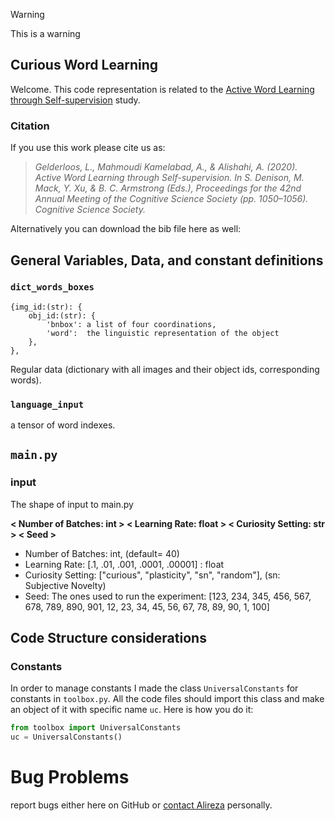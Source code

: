 
>[!WARNING]
>This is a warning

## Curious Word Learning

Welcome. This code representation is related to the [Active Word Learning through Self-supervision](https://ali.mk/publications/active-learning/) study.

### Citation
If you use this work please cite us as:

  >_Gelderloos, L., Mahmoudi Kamelabad, A., & Alishahi, A. (2020). Active Word Learning through Self-supervision. In S. Denison, M. Mack, Y. Xu, & B. C. Armstrong (Eds.), Proceedings for the 42nd Annual Meeting of the Cognitive Science Society (pp. 1050–1056). Cognitive Science Society._

Alternatively you can download the bib file here as well:



## General Variables, Data, and constant definitions

### `dict_words_boxes`
```
{img_id:(str): {
    obj_id:(str): {
        'bnbox': a list of four coordinations,
        'word':  the linguistic representation of the object
    },
},
```

Regular data (dictionary with all images and their object ids, corresponding words).

### `language_input`

a tensor of word indexes.
## `main.py`
### input
The shape of input to main.py

**< Number of Batches: int > < Learning Rate: float > < Curiosity Setting: str > < Seed >**

* Number of Batches: int, (default= 40)
* Learning Rate: [.1, .01, .001, .0001, .00001] : float
* Curiosity Setting: ["curious", "plasticity", "sn", "random"], (sn: Subjective Novelty)
* Seed: The ones used to run the experiment: [123, 234, 345, 456, 567, 678, 789, 890, 901, 12, 23, 34, 45, 56, 67, 78, 89, 90, 1, 100]

## Code Structure considerations
### Constants
In order to manage constants I made the class `UniversalConstants` for constants in `toolbox.py`. All the code files should import this class and make an object of it with specific name `uc`.
Here is how you do it:
```python
from toolbox import UniversalConstants
uc = UniversalConstants()
```

# Bug Problems
report bugs either here on GitHub or [contact Alireza](https://ali.mk/contact) personally.
